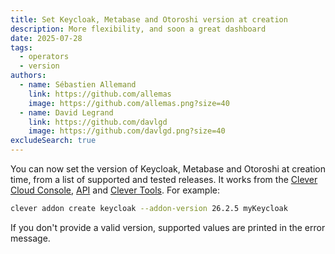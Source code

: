 ```yaml
---
title: Set Keycloak, Metabase and Otoroshi version at creation
description: More flexibility, and soon a great dashboard
date: 2025-07-28
tags:
  - operators
  - version
authors:
  - name: Sébastien Allemand
    link: https://github.com/allemas
    image: https://github.com/allemas.png?size=40
  - name: David Legrand
    link: https://github.com/davlgd
    image: https://github.com/davlgd.png?size=40
excludeSearch: true
---
```


You can now set the version of Keycloak, Metabase and Otoroshi at creation time, from a list of supported and tested releases. It works from the [Clever Cloud Console](https://console.clever-cloud.com/), [API](/developers/api) and [Clever Tools](/developers/doc/cli). For example:

```bash
clever addon create keycloak --addon-version 26.2.5 myKeycloak
```

If you don't provide a valid version, supported values are printed in the error message.
